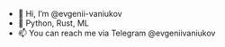 - 👋 Hi, I’m @evgenii-vaniukov
- 👀 Python, Rust, ML
- 📫 You can reach me via Telegram @evgeniivaniukov

<!---
evgenii-vaniukov/evgenii-vaniukov is a ✨ special ✨ repository because its `README.md` (this file) appears on your GitHub profile.
You can click the Preview link to take a look at your changes.
--->
